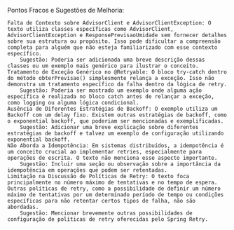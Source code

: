 Pontos Fracos e Sugestões de Melhoria:

    Falta de Contexto sobre AdvisorClient e AdvisorClientException: O texto utiliza classes específicas como AdvisorClient, AdvisorClientException e ResponsePrevisaoUmidade sem fornecer detalhes sobre sua estrutura ou propósito. Isso pode dificultar a compreensão completa para alguém que não esteja familiarizado com esse contexto específico.
        Sugestão: Poderia ser adicionada uma breve descrição dessas classes ou um exemplo mais genérico para ilustrar o conceito.
    Tratamento de Exceção Genérico no @Retryable: O bloco try-catch dentro do método obterPrevisao() simplesmente relança a exceção. Isso não demonstra um tratamento específico da falha dentro da lógica de retry.
        Sugestão: Poderia ser mostrado um exemplo onde alguma ação específica é realizada no bloco catch antes de relançar a exceção, como logging ou alguma lógica condicional.
    Ausência de Diferentes Estratégias de Backoff: O exemplo utiliza um Backoff com um delay fixo. Existem outras estratégias de backoff, como o exponential backoff, que poderiam ser mencionadas e exemplificadas.
        Sugestão: Adicionar uma breve explicação sobre diferentes estratégias de backoff e talvez um exemplo de configuração utilizando exponential backoff.
    Não Aborda a Idempotência: Em sistemas distribuídos, a idempotência é um conceito crucial ao implementar retries, especialmente para operações de escrita. O texto não menciona esse aspecto importante.
        Sugestão: Incluir uma seção ou observação sobre a importância da idempotência em operações que podem ser retentadas.
    Limitação na Discussão de Políticas de Retry: O texto foca principalmente no número máximo de tentativas e no tempo de espera. Outras políticas de retry, como a possibilidade de definir um número máximo de tentativas por um determinado período de tempo ou condições específicas para não retentar certos tipos de falha, não são abordadas.
        Sugestão: Mencionar brevemente outras possibilidades de configuração de políticas de retry oferecidas pelo Spring Retry.